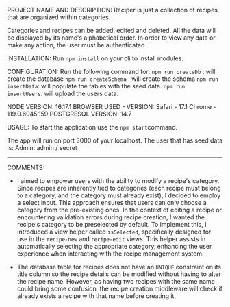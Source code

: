 PROJECT NAME AND DESCRIPTION:
  Reciper is just a collection of recipes that are organized within categories.

  Categories and recipes can be added, edited and deleted.
  All the data will be displayed by its name's alphabetical order.
  In order to view any data or make any action, the user must be authenticated.
 

INSTALLATION:
  Run `npm install` on your cli to install modules.

CONFIGURATION:
  Run the following command for:
    `npm run createDb` : will create the database
    `npm run createSchema` : will create the schema
    `npm run insertData`: will populate the tables with the seed data.
    `npm run insertUsers`: will upload the users data.

NODE VERSION: 
  16.17.1
BROWSER USED - VERSION: 
  Safari - 17.1
  Chrome - 119.0.6045.159 
POSTGRESQL VERSION:
  14.7

USAGE:
  To start the application use the `npm start`command.
  
  The app will run on port 3000 of your localhost.
  The user that has seed data is:
    Admin: admin / secret


******

COMMENTS:
- I aimed to empower users with the ability to modify a recipe's category. Since recipes are inherently tied to categories (each recipe must belong to a category, and the category must already exist), I decided to employ a select input. This approach ensures that users can only choose a category from the pre-existing ones.
In the context of editing a recipe or encountering validation errors during recipe creation, I wanted the recipe's category to be preselected by default. To implement this, I introduced a view helper called `isSelected`, specifically designed for use in the `recipe-new` and `recipe-edit` views. This helper assists in automatically selecting the appropriate category, enhancing the user experience when interacting with the recipe management system.

- The database table for recipes does not have an `UNIQUE` constraint on its title column so the recipe details can be modified without having to alter the recipe name. However, as having two recipes with the same name could bring some confusion, the recipe creation middleware will check if already exists a recipe with that name before creating it.

